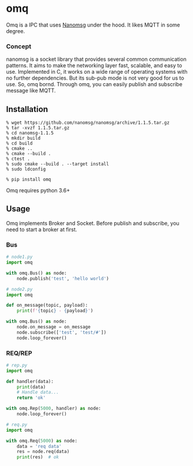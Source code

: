 # omq

Omq is a IPC that uses [Nanomsg](https://nanomsg.org/) under the hood. It likes MQTT in some degree.

### Concept
nanomsg is a socket library that provides several common communication patterns. It aims to make the networking layer fast, scalable, and easy to use. Implemented in C, it works on a wide range of operating systems with no further dependencies. But its sub-pub mode is not very good for us to use. So, omq bornd. Through omq, you can easily publish and subscribe message like MQTT.

## Installation
```
% wget https://github.com/nanomsg/nanomsg/archive/1.1.5.tar.gz
% tar -xvzf 1.1.5.tar.gz
% cd nanomsg-1.1.5
% mkdir build
% cd build
% cmake ..
% cmake --build .
% ctest .
% sudo cmake --build . --target install
% sudo ldconfig

% pip install omq
```

Omq requires python 3.6+

## Usage

Omq implements Broker and Socket. Before publish and subscribe, you need to start a broker at first.


### Bus

```python
# node1.py
import omq

with omq.Bus() as node:
    node.publish('test', 'hello world')
```


```python
# node2.py
import omq

def on_message(topic, payload):
    print(f'{topic} - {payload}')

with omq.Bus() as node:
    node.on_message = on_message
    node.subscribe(['test', 'test/#'])
    node.loop_forever()
```

### REQ/REP
```python
# rep.py
import omq

def handler(data):
    print(data)
    # Handle data...
    return 'ok'

with omq.Rep(5000, handler) as node:
    node.loop_forever()
```

```python
# req.py
import omq

with omq.Req(5000) as node:
    data = 'req data'
    res = node.req(data)
    print(res)  # ok
```